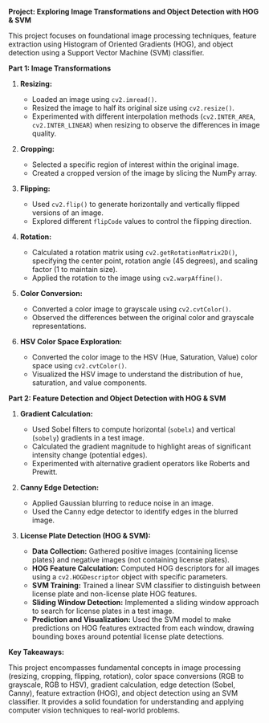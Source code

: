 **Project: Exploring Image Transformations and Object Detection with HOG & SVM**

This project focuses on foundational image processing techniques, feature extraction using Histogram of Oriented Gradients (HOG), and object detection using a Support Vector Machine (SVM) classifier.

**Part 1: Image Transformations**

1. **Resizing:**
   - Loaded an image using `cv2.imread()`.
   - Resized the image to half its original size using `cv2.resize()`.
   - Experimented with different interpolation methods (`cv2.INTER_AREA`, `cv2.INTER_LINEAR`) when resizing to observe the differences in image quality.

2. **Cropping:**
   - Selected a specific region of interest within the original image.
   - Created a cropped version of the image by slicing the NumPy array.

3. **Flipping:**
   - Used `cv2.flip()` to generate horizontally and vertically flipped versions of an image.
   - Explored different `flipCode` values to control the flipping direction.

4. **Rotation:**
   - Calculated a rotation matrix using `cv2.getRotationMatrix2D()`, specifying the center point, rotation angle (45 degrees), and scaling factor (1 to maintain size).
   - Applied the rotation to the image using `cv2.warpAffine()`.

5. **Color Conversion:**
   - Converted a color image to grayscale using `cv2.cvtColor()`.
   - Observed the differences between the original color and grayscale representations.

6. **HSV Color Space Exploration:**
   - Converted the color image to the HSV (Hue, Saturation, Value) color space using `cv2.cvtColor()`.
   - Visualized the HSV image to understand the distribution of hue, saturation, and value components.

**Part 2: Feature Detection and Object Detection with HOG & SVM**

1. **Gradient Calculation:**
   - Used Sobel filters to compute horizontal (`sobelx`) and vertical (`sobely`) gradients in a test image.
   - Calculated the gradient magnitude to highlight areas of significant intensity change (potential edges).
   - Experimented with alternative gradient operators like Roberts and Prewitt.

2. **Canny Edge Detection:**
   - Applied Gaussian blurring to reduce noise in an image.
   - Used the Canny edge detector to identify edges in the blurred image.

3. **License Plate Detection (HOG & SVM):**
   - **Data Collection:** Gathered positive images (containing license plates) and negative images (not containing license plates).
   - **HOG Feature Calculation:** Computed HOG descriptors for all images using a `cv2.HOGDescriptor` object with specific parameters.
   - **SVM Training:** Trained a linear SVM classifier to distinguish between license plate and non-license plate HOG features.
   - **Sliding Window Detection:** Implemented a sliding window approach to search for license plates in a test image.
   - **Prediction and Visualization:** Used the SVM model to make predictions on HOG features extracted from each window, drawing bounding boxes around potential license plate detections.

**Key Takeaways:**

This project encompasses fundamental concepts in image processing (resizing, cropping, flipping, rotation), color space conversions (RGB to grayscale, RGB to HSV), gradient calculation, edge detection (Sobel, Canny), feature extraction (HOG), and object detection using an SVM classifier. It provides a solid foundation for understanding and applying computer vision techniques to real-world problems.
